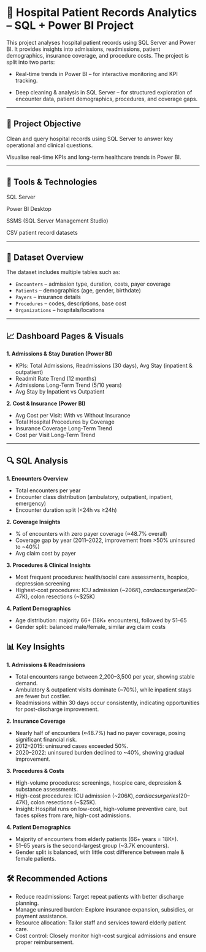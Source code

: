 # 🏥 Hospital Patient Records Analytics – SQL + Power BI Project

This project analyses hospital patient records using SQL Server and Power BI. It provides insights into admissions, readmissions, patient demographics, insurance coverage, and procedure costs.
The project is split into two parts:

- Real-time trends in Power BI – for interactive monitoring and KPI tracking.

- Deep cleaning & analysis in SQL Server – for structured exploration of encounter data, patient demographics, procedures, and coverage gaps.

---

## 🎯 Project Objective

Clean and query hospital records using SQL Server to answer key operational and clinical questions.

Visualise real-time KPIs and long-term healthcare trends in Power BI.

---

## 🧰 Tools & Technologies

SQL Server

Power BI Desktop

SSMS (SQL Server Management Studio)

CSV patient record datasets

---

## 📁 Dataset Overview

The dataset includes multiple tables such as:

- `Encounters` – admission type, duration, costs, payer coverage
- `Patients` – demographics (age, gender, birthdate)
- `Payers` – insurance details
- `Procedures` – codes, descriptions, base cost
- `Organizations` – hospitals/locations

---

## 📈 Dashboard Pages & Visuals

**1. Admissions & Stay Duration (Power BI)**

  - KPIs: Total Admissions, Readmissions (30 days), Avg Stay (inpatient & outpatient)
  - Readmit Rate Trend (12 months)
  - Admissions Long-Term Trend (5/10 years)
  - Avg Stay by Inpatient vs Outpatient


**2. Cost & Insurance (Power BI)**

  - Avg Cost per Visit: With vs Without Insurance
  - Total Hospital Procedures by Coverage
  - Insurance Coverage Long-Term Trend
  - Cost per Visit Long-Term Trend

---

## 🔍 SQL Analysis

**1. Encounters Overview**

  - Total encounters per year
  - Encounter class distribution (ambulatory, outpatient, inpatient, emergency)
  - Encounter duration split (<24h vs ≥24h)

**2. Coverage Insights**

  - % of encounters with zero payer coverage (≈48.7% overall)
  - Coverage gap by year (2011–2022, improvement from >50% uninsured to ~40%)
  - Avg claim cost by payer

**3. Procedures & Clinical Insights**

  - Most frequent procedures: health/social care assessments, hospice, depression screening
  - Highest-cost procedures: ICU admission (~$206K), cardiac surgeries ($20–47K), colon resections (~$25K)

**4. Patient Demographics**

  - Age distribution: majority 66+ (18K+ encounters), followed by 51–65
  - Gender split: balanced male/female, similar avg claim costs

## 📊 Key Insights

**1. Admissions & Readmissions**
  
  - Total encounters range between 2,200–3,500 per year, showing stable demand.
  - Ambulatory & outpatient visits dominate (~70%), while inpatient stays are fewer but costlier.
  - Readmissions within 30 days occur consistently, indicating opportunities for post-discharge improvement.

**2. Insurance Coverage**

  - Nearly half of encounters (≈48.7%) had no payer coverage, posing significant financial risk.
  - 2012–2015: uninsured cases exceeded 50%.
  - 2020–2022: uninsured burden declined to ~40%, showing gradual improvement.

**3. Procedures & Costs**

  - High-volume procedures: screenings, hospice care, depression & substance assessments.
  - High-cost procedures: ICU admission (~$206K), cardiac surgeries ($20–47K), colon resections (~$25K).
  - Insight: Hospital runs on low-cost, high-volume preventive care, but faces spikes from rare, high-cost admissions.

**4. Patient Demographics**

  - Majority of encounters from elderly patients (66+ years = 18K+).
  - 51–65 years is the second-largest group (~3.7K encounters).
  - Gender split is balanced, with little cost difference between male & female patients.

## 🛠️ Recommended Actions

- Reduce readmissions: Target repeat patients with better discharge planning.
- Manage uninsured burden: Explore insurance expansion, subsidies, or payment assistance.
- Resource allocation: Tailor staff and services toward elderly patient care.
- Cost control: Closely monitor high-cost surgical admissions and ensure proper reimbursement.
